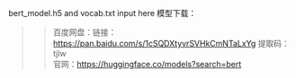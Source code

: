 bert_model.h5 and vocab.txt input here
模型下载：
>> 百度网盘：链接：https://pan.baidu.com/s/1cSQDXtyvrSVHkCmNTaLxYg 
提取码：tjlw   
>> 官网：https://huggingface.co/models?search=bert